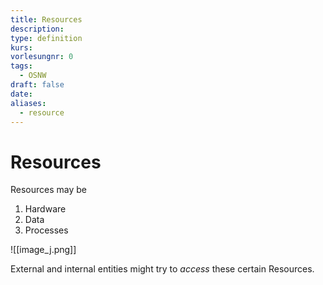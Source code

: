 ```yaml
---
title: Resources
description: 
type: definition
kurs: 
vorlesungnr: 0
tags:
  - OSNW
draft: false
date: 
aliases:
  - resource
---
```


# Resources
Resources may be

1. Hardware
2. Data
3. Processes

![[image_j.png]]

External and internal entities might try to *access* these certain Resources.